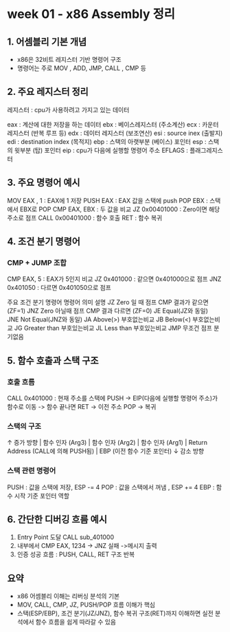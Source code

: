 
# week 01 - x86 Assembly 정리

## 1. 어셈블리 기본 개념

- x86은 32비트 레지스터 기반 명령어 구조
- 명령어는 주로 MOV , ADD, JMP, CALL , CMP 등

## 2. 주요 레지스터 정리
레지스터 : cpu가 사용하려고 가지고 있는 데이터

eax : 계산에 대한 저장을 하는 데이터
ebx : 베이스레지스터 (주소계산)
ecx : 카운터레지스터 (반복 루프 등)
edx : 데이터 레지스터 (보조연산)
esi : source inex (출발지)
edi  : destination index (목적지)
ebp : 스택의 아랫부분 (베이스) 포인터
esp : 스택의 윗부분 (탑) 포인터
eip : cpu가 다음에 실행할 명령어 주소 
EFLAGS : 플래그레지스터

## 3. 주요 명령어 예시

MOV EAX , 1     : EAX에 1 저장
PUSH EAX        : EAX 값을 스택에 push
POP EBX         : 스택에서 EBX로 POP
CMP EAX, EBX    : 두 값을 비교
JZ 0x00401000   :  Zero이면 해당 주소로 점프
CALL 0x00401000 : 함수 호출
RET             : 함수 복귀


## 4. 조건 분기 명령어

### CMP + JUMP 조합
CMP EAX, 5        : EAX가 5인지 비교
JZ 0x401000       : 같으면 0x401000으로 점프
JNZ 0x401050      : 다르면 0x401050으로 점프

주요 조건 분기 명령어
명령어                의미                    설명
JZ                   Zero 일 때 점프          CMP 결과가 같으면 (ZF=1)
JNZ                  Zero 아닐때 점프         CMP 결과 다르면 (ZF=0)
JE                   Equal(JZ와 동일)       
JNE                  Not Equal(JNZ와 동일)
JA                    Above(>)              부호없는비교
JB                    Below(<)              부호없는비교
JG                  Greater than            부호있는비교
JL                  Less than               부호있는비교
JMP                무조건 점프               분기없음

## 5. 함수 호출과 스택 구조

### 호출 흐름

CALL 0x401000        : 현재 주소를 스택에 PUSH
-> EIP(다음에 실행할 명령어 주소)가 함수로 이동
-> 함수 끝나면 RET ->  이전 주소 POP -> 복귀

### 스택의 구조
↑ 증가 방향
| 함수 인자 (Arg3)
| 함수 인자 (Arg2)
| 함수 인자 (Arg1)
| Return Address (CALL에 의해 PUSH됨)
| EBP (이전 함수 기준 포인터)
↓ 감소 방향

### 스택 관련 명령어
PUSH : 값을 스택에 저장, ESP -= 4
POP : 값을 스택에서 꺼냄 , ESP += 4
EBP : 함수 시작 기준 포인터 역할

## 6. 간단한 디버깅 흐름 예시
1. Entry Point 도달 CALL sub_401000
2. 내부에서 CMP EAX, 1234 -> JNZ 실패 ->메시지 출력
3. 인증 성공 흐름 : PUSH, CALL, RET 구조 반복

## 요약
- x86 어셈블리 이해는 리버싱 분석의 기본
- MOV, CALL, CMP, JZ, PUSH/POP 흐름 이해가 핵심
- 스택(ESP/EBP), 조건 분기(JZ/JNZ), 함수 복귀 구조(RET)까지 이해하면
  실전 분석에서 함수 흐름을 쉽게 따라갈 수 있음
